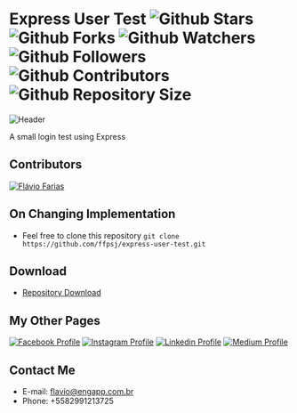 # Express User Test ![Github Stars](https://img.shields.io/github/stars/ffpsj/express-user-test.svg?label=Stars) ![Github Forks](https://img.shields.io/github/forks/ffpsj/express-user-test.svg?label=Forks) ![Github Watchers](https://img.shields.io/github/watchers/ffpsj/express-user-test.svg?label=Watchers) ![Github Followers](https://img.shields.io/github/followers/ffpsj.svg?label=Followers) ![Github Contributors](https://img.shields.io/github/contributors/ffpsj/express-user-test.svg?label=Contributors) ![Github Repository Size](https://img.shields.io/github/repo-size/ffpsj/express-user-test.svg?label=Size)

![Header](https://i.imgur.com/1Vu9aEp.png)

A small login test using Express

## Contributors
<a href="https://github.com/ffpsj"><img src="https://i.imgur.com/TlK8zDB.png" title="Flávio Farias"></a>

## On Changing Implementation
+ Feel free to clone this repository `git clone https://github.com/ffpsj/express-user-test.git`

## Download
+ [Repository Download](https://github.com/ffpsj/express-user-test/archive/master.zip)

## My Other Pages
<a href="https://www.facebook.com/flaviofariasjr"><img src="https://i.imgur.com/bHRTPvs.png" title="Facebook Profile"></a> <a href="https://www.instagram.com/flavioaq2"><img src="https://i.imgur.com/VrYSoc0.png" title="Instagram Profile"></a> <a href="https://www.linkedin.com/in/ffpsj"><img src="https://i.imgur.com/ERL5FFt.png" title="Linkedin Profile"></a> <a href="https://www.medium.com/@ffpsj"><img src="https://i.imgur.com/UPR0HtK.png" title="Medium Profile"></a>

## Contact Me
+ E-mail: flavio@engapp.com.br
+ Phone: +5582991213725